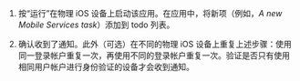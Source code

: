 ﻿
1. 按“运行”在物理 iOS 设备上启动该应用。在应用中，将新项（例如，_A new Mobile Services task_）添加到 todo 列表。

2. 确认收到了通知。此外（可选）在不同的物理 iOS 设备上重复上述步骤：使用同一登录帐户重复一次，再使用不同的登录帐户重复一次。验证是否只有使用相同用户帐户进行身份验证的设备才会收到通知。

<!---HONumber=71-->